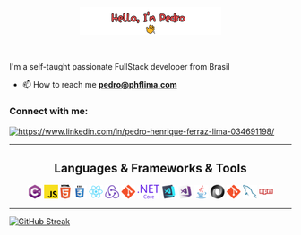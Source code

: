 <p align="center"><a href="https://www.phflima.com"><img width="50%" alt="Hello, I'm Pedro" src="./assets/Im Pedro.png" /></a></p>

<br />

I'm a self-taught passionate FullStack developer from Brasil 

- 📫 How to reach me **pedro@phflima.com**


<h3 align="left">Connect with me:</h3>
<p align="left">
<a href="https://linkedin.com/in/https://www.linkedin.com/in/pedro-henrique-ferraz-lima-034691198/" target="blank"><img align="center" src="https://raw.githubusercontent.com/rahuldkjain/github-profile-readme-generator/master/src/images/icons/Social/linked-in-alt.svg" alt="https://www.linkedin.com/in/pedro-henrique-ferraz-lima-034691198/" height="30" width="40" /></a>

<hr>

<h2 align="center">Languages & Frameworks & Tools</h2>

<p align="center">
    <code><img title="C#" height="25" src="./assets/images/cSharp.svg"></code>
    <code><img title="Javascript" height="25" src="./assets/images/javascript.svg"></code>
    <code><img title="HTML5" height="25" src="./assets/images/html5.svg"></code>
    <code><img title="CSS" height="25" src="./assets/images/css.svg"></code>
    <code><img title="React" height="25" src="./assets/images/react-original.svg"></code>
    <code><img title="Redux" height="25" src="./assets/images/redux.svg"></code>
    <code><img title="Git" height="25" src="./assets/images/git-original.svg"></code>
    <code><img title=".NetCore" height="25" src="./assets/images/dotnetcore.svg"></code>
    <code><img title="Visual Studio Code" height="25" src="./assets/images/vscode.png"></code>
    <code><img title="Microsoft Visual Studio" height="25" src="./assets/images/visualstudio.png"></code>
    <code><img title="Java" height="25" src="./assets/images/java-original.svg"></code>
    <code><img title="JSON" height="25" src="./assets/images/json.svg"></code>
    <code><img title="Git" height="25" src="./assets/images/git-original.svg"></code>
    <code><img title="MySQL" height="25" src="./assets/images/mysql.svg"></code>
    <code><img title="npm" height="25" src="./assets/images/npm.svg"></code>
</p>
<hr>

<a href="https://git.io/streak-stats"><img src="https://github-readme-streak-stats.herokuapp.com?user=PedrooFerraz&theme=dark" alt="GitHub Streak" /></a>
